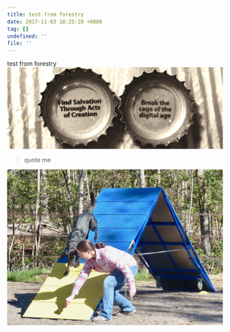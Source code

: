 ```yaml
---
title: test from forestry
date: 2017-11-03 18:25:20 +0000
tag: []
undefined: ''
file: ''
---
```

test from forestry![](/images/beerwisdom2.jpg)

> quote me

![](/uploads/2017/11/03/P1230082.jpg)